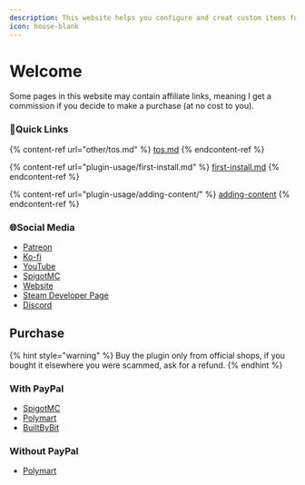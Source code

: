 ```yaml
---
description: This website helps you configure and creat custom items for my plugin.
icon: house-blank
---
```


# Welcome

Some pages in this website may contain affiliate links, meaning I get a commission if you decide to make a purchase (at no cost to you).

### 💠Quick Links

{% content-ref url="other/tos.md" %}
[tos.md](other/tos.md)
{% endcontent-ref %}

{% content-ref url="plugin-usage/first-install.md" %}
[first-install.md](plugin-usage/first-install.md)
{% endcontent-ref %}

{% content-ref url="plugin-usage/adding-content/" %}
[adding-content](plugin-usage/adding-content/)
{% endcontent-ref %}

### 🌐Social Media

* [Patreon](http://patreon.com/lonedev)
* [Ko-fi](http://a.devs.beer/kofi)
* [YouTube](http://youtube.com/lonedev)
* [SpigotMC](https://www.spigotmc.org/members/lonedev.88296/#resources)
* [Website](https://devs.beer)
* [Steam Developer Page](https://store.steampowered.com/developer/LoneDev/)
* [Discord](https://discord.gg/4dfnpUK)

## Purchase

{% hint style="warning" %}
Buy the plugin only from official shops, if you bought it elsewhere you were scammed, ask for a refund.
{% endhint %}

### With PayPal

* [SpigotMC](https://www.spigotmc.org/resources/%E2%9C%A8itemsadder%E2%AD%90emotes-mobs-items-armors-hud-gui-emojis-blocks-wings-hats-liquids.73355/)
* [Polymart](https://polymart.org/resource/itemsadder-custom-items-etc.1851)
* [BuiltByBit](https://builtbybit.com/resources/itemsadder-emotes-mobs-items-armors-hud-gui-emojis-blocks-wings-hats-liquids.10839/)

### Without PayPal

* [Polymart](https://polymart.org/resource/itemsadder-custom-items-etc.1851)

